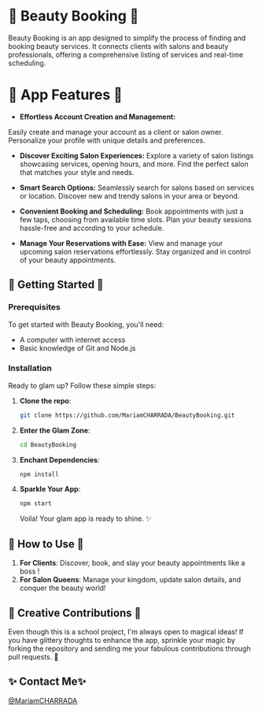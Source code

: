 # 💅 Beauty Booking 💄

   Beauty Booking is an app designed to simplify the process of finding and booking beauty services. It connects clients with salons and beauty professionals, offering a comprehensive listing of services and real-time scheduling.

# 🌟 App Features 🌟

- **Effortless Account Creation and Management:**

Easily create and manage your account as a client or salon owner.
Personalize your profile with unique details and preferences.

- **Discover Exciting Salon Experiences:**
Explore a variety of salon listings showcasing services, opening hours, and more.
Find the perfect salon that matches your style and needs.

- **Smart Search Options:**
Seamlessly search for salons based on services or location.
Discover new and trendy salons in your area or beyond.

- **Convenient Booking and Scheduling:**
Book appointments with just a few taps, choosing from available time slots.
Plan your beauty sessions hassle-free and according to your schedule.

- **Manage Your Reservations with Ease:**
View and manage your upcoming salon reservations effortlessly.
Stay organized and in control of your beauty appointments.


## 🎀 Getting Started 🎀

### Prerequisites
To get started with Beauty Booking, you'll need:
- A computer with internet access
- Basic knowledge of Git and Node.js

### Installation
Ready to glam up? Follow these simple steps:
1. **Clone the repo**:
   ```bash
   git clone https://github.com/MariamCHARRADA/BeautyBooking.git
   ```
2. **Enter the Glam Zone**:
   ```bash
   cd BeautyBooking
   ```
3. **Enchant Dependencies**:
   ```bash
   npm install
   ```
4. **Sparkle Your App**:
   ```bash
   npm start
   ```
   Voila! Your glam app is ready to shine. ✨

## 💋 How to Use 💋

1. **For Clients**: Discover, book, and slay your beauty appointments like a boss !
2. **For Salon Queens**: Manage your kingdom, update salon details, and conquer the beauty world!

## 🌈 Creative Contributions 🌈

Even though this is a school project, I'm always open to magical ideas! If you have glittery thoughts to enhance the app, sprinkle your magic by forking the repository and sending me your fabulous contributions through pull requests. 💖

## ✨ Contact Me✨

[@MariamCHARRADA](https://github.com/MariamCHARRADA)
